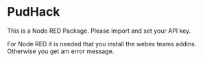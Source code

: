 # PudHack
This is a Node RED Package. Please import and set your API key. 

For Node RED it is needed that you install the webex teams addins. Otherwise you get am error message. 
